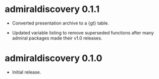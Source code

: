 # admiraldiscovery 0.1.1

* Converted presentation archive to a {gt} table.

* Updated variable listing to remove superseded functions after many admiral packages made their v1.0 releases.

# admiraldiscovery 0.1.0

* Initial release.
